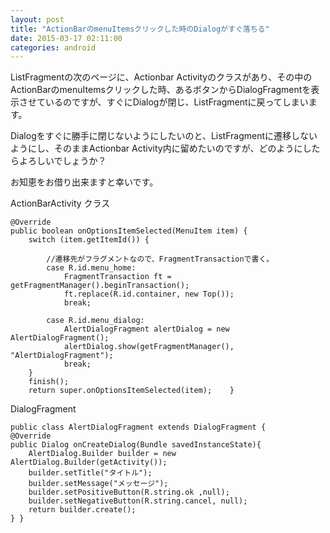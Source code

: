 ```yaml
---
layout: post
title: "ActionBarのmenuItemsクリックした時のDialogがすぐ落ちる"
date: 2015-03-17 02:11:00
categories: android
---
```

<p>ListFragmentの次のページに、Actionbar Activityのクラスがあり、その中の <br>
ActionBarのmenuItemsクリックした時、あるボタンからDialogFragmentを表示させているのですが、すぐにDialogが閉じ、ListFragmentに戻ってしまいます。 </p>

<p>Dialogをすぐに勝手に閉じないようにしたいのと、ListFragmentに遷移しないようにし、そのままActionbar Activity内に留めたいのですが、どのようにしたらよろしいでしょうか？ </p>

<p>お知恵をお借り出来ますと幸いです。 </p>

<p>ActionBarActivity クラス</p>

<pre><code>@Override
public boolean onOptionsItemSelected(MenuItem item) {
    switch (item.getItemId()) {

        //遷移先がフラグメントなので、FragmentTransactionで書く。
        case R.id.menu_home:
            FragmentTransaction ft = getFragmentManager().beginTransaction();
            ft.replace(R.id.container, new Top());
            break;

        case R.id.menu_dialog:
            AlertDialogFragment alertDialog = new AlertDialogFragment();
            alertDialog.show(getFragmentManager(), "AlertDialogFragment");
            break;
    }
    finish();
    return super.onOptionsItemSelected(item);    }
</code></pre>

<p>DialogFragment </p>

<pre><code>public class AlertDialogFragment extends DialogFragment {
@Override
public Dialog onCreateDialog(Bundle savedInstanceState){
    AlertDialog.Builder builder = new AlertDialog.Builder(getActivity());
    builder.setTitle("タイトル");
    builder.setMessage("メッセージ");
    builder.setPositiveButton(R.string.ok ,null);
    builder.setNegativeButton(R.string.cancel, null);
    return builder.create();
} }
</code></pre>
